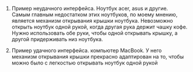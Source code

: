 1. Пример неудачного интерфейса.
Ноутбук acer, asus и другие.
Самым главным недостатком этих ноутбуков, по моему мнению, является механизм открывания крышки ноутбука. Невозможно открыть ноутбук одной рукой, когда другая рука держит
чашку кофе. Нужно использовать обе руки, чтобы одной открывать крышку, а другой придерживать низ ноутбука.



2. Пример удачного интерфейса.
компьютер MacBook.
У него механизм открывания крышки прекрасно адаптирован на то, чтобы можно было с легкостью открывать ноутбук одной рукой
